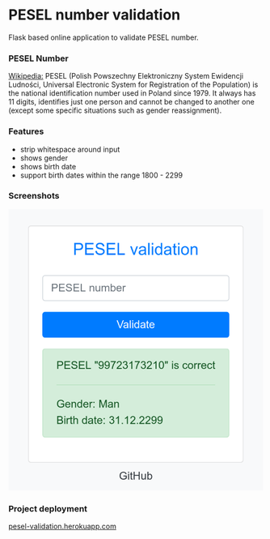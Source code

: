 # PESEL number validation

Flask based online application to validate PESEL number.
### PESEL Number
[Wikipedia:](https://en.wikipedia.org/wiki/PESEL/) PESEL (Polish Powszechny Elektroniczny System Ewidencji Ludności, Universal Electronic System for Registration of the Population) is the national identification number used in Poland since 1979. It always has 11 digits, identifies just one person and cannot be changed to another one (except some specific situations such as gender reassignment).

### Features
 * strip whitespace around input
 * shows gender
 * shows birth date
 * support birth dates within the range 1800 - 2299

### Screenshots
![](https://github.com/TobKed/pesel_validation/raw/master/images/screenshot.png "timerch")

### Project deployment

[pesel-validation.herokuapp.com](https://pesel-validation.herokuapp.com/)


